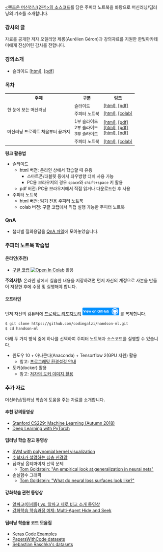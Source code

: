 [&lt;핸즈온 머신러닝(2판)&gt;의 소스코드](https://github.com/ageron/handson-ml2)를 
담은 주피터 노트북을 바탕으로 머신러닝/딥러닝의 기초를 소개합니다.

### 감사의 글

자료를 공개한 저자 오렐리앙 제롱(Aur&eacute;lien G&eacute;ron)과 강의자료를 지원한 한빛아카데미에게 진심어린 감사를 전합니다.

### 강의소개

* 슬라이드 [[html]](./slides/handson-ml-00.slides.html), 
    [[pdf]](./slides/handson-ml-00-slides.pdf)

### 목차

<table>
  <tr> <th>주제</th> <th>구분</th> <th>링크</th> </tr>
  <tr>
    <td rowspan="2">한 눈에 보는 머신러닝</td>
    <td>슬라이드</td>
      <td><a href="./slides/handson-ml-01.slides.html">[html]</a>, 
          <a href="./slides/handson-ml-01-slides.pdf">[pdf]</a></td>
  </tr>
  <tr>
    <td>주피터 노트북</td>
    <td><a href="./notebooks/handson-ml-01.html">[html]</a>,  
        <a href="https://colab.research.google.com/github/codingalzi/handson-ml/blob/master/notebooks/handson-ml-01.ipynb">[colab]</a></td>
  </tr>
  <tr>
    <td rowspan="2">머신러닝 프로젝트 처음부터 끝까지</td>
    <td>1부 슬라이드 <br>2부 슬라이드<br>3부 슬라이드<br></td>
      <td><a href="./slides/handson-ml-02a.slides.html">[html]</a>, 
          <a href="./slides/handson-ml-02a-slides.pdf">[pdf]</a> <br>
      <a href="./slides/handson-ml-02b.slides.html">[html]</a>, 
          <a href="./slides/handson-ml-02b-slides.pdf">[pdf]</a> <br>
      <a href="./slides/handson-ml-02c.slides.html">[html]</a>, 
          <a href="./slides/handson-ml-02c-slides.pdf">[pdf]</a></td>      
  </tr>
  <tr>
    <td>주피터 노트북</td>
    <td><a href="./notebooks/handson-ml-02.html">[html]</a>,  
        <a href="https://colab.research.google.com/github/codingalzi/handson-ml/blob/master/notebooks/handson-ml-02.ipynb">[colab]</a></td>
  </tr>

</table>

**링크 활용법**
* 슬라이드
   * html 버전: 온라인 상에서 학습할 때 유용
       * 스마트폰/태블릿 등에서 좌우방향 터치 사용 가능 
       * PC용 브라우저의 경우 `space`와 `shift+space` 키 활용
   * pdf 버전: PC용 브라우저에서 직접 읽거나 다운로드한 후 사용
* 주피터 노트북
   * html 버전: 읽기 전용 주피터 노트북
   * colab 버전: 구글 코랩에서 직접 실행 가능한 주피터 노트북

### QnA

* 챕터별 질의응답을 [QnA 파일](qna.md)에 모아놓았습니다.

### 주피터 노트북 학습법

#### 온라인(추천)

* [구글 코랩 ](https://colab.research.google.com/github/codingalzi/handson-ml/blob/master/)
<a href="https://colab.research.google.com/github/codingalzi/handson-ml/blob/master/"><img src="https://colab.research.google.com/assets/colab-badge.svg" alt="Open In Colab"/></a> 활용

**주의사항:** 온라인 상에서 실습한 내용을 저장하려면 먼저 자신의 계정으로 사본을 만들어 저장한 후에 수정 및 실행해야 합니다.

#### 오프라인

먼저 자신의 컴퓨터에
[프로젝트 리포지토리](https://github.com/codingalzi/handson-ml)
[<img src="view-on-github.png" alt="View On GitHub" style="height:25px;"/>](https://github.com/codingalzi/handson-ml) 를 
복제합니다.

```bash
$ git clone https://github.com/codingalzi/handson-ml.git
$ cd handson-ml
```

아래 두 가지 방식 중에 하나를 선택하여 주피터 노트북과 소스코드를 실행할 수 있습니다.

* 윈도우 10 + 아나콘다(Anaconda) + Tensorflow 2(GPU 지원) 활용
    * 참고: [프로그래밍 환경설정 안내](./INSTALL.md)
* 도커(docker) 활용
    * 참고: [저자의 도커 이미지 활용](https://github.com/ageron/handson-ml2/tree/master/docker)

### 추가 자료

머신러닝/딥러닝 학습에 도움을 주는 자료를 소개합니다.

#### 추천 강의동영상
- [Stanford CS229: Machine Learning (Autumn 2018)](https://www.youtube.com/watch?v=jGwO_UgTS7I&list=PLoROMvodv4rMiGQp3WXShtMGgzqpfVfbU)
- [Deep Learning with PyTorch](https://atcold.github.io/pytorch-Deep-Learning/)

#### 딥러닝 학습 참고 동영상
- [SVM with polynomial kernel visualization](https://www.youtube.com/watch?v=OdlNM96sHio&t=0s)
- [수학자가 설명하는 심층 신경망](https://www.youtube.com/playlist?list=PLZHQObOWTQDNU6R1_67000Dx_ZCJB-3pi)
- 딥러닝 옵티마이저 선택 문제
   - [Tom Goldstein: "An empirical look at generalization in neural nets"](https://youtu.be/kcVWAKf7UAg?t=1304)
- 손실함수 그래픽
   - [Tom Goldstein: "What do neural loss surfaces look like?"](https://youtu.be/78vq6kgsTa8?t=237)

#### 강화학습 관련 동영상
- [알파고(이세돌) vs. 알파고 제로 비교 소개 동영상](https://www.youtube.com/watch?v=MgowR4pq3e8)
- [강화학습 학습과정 예제: Multi-Agent Hide and Seek](https://www.youtube.com/watch?v=kopoLzvh5jY)

#### 딥러닝 학습용 코드 모음집

- [Keras Code Examples](https://keras.io/examples/)
- [PapersWithCode datasets](https://www.paperswithcode.com/datasets)
- [Sebastian Raschka's datasets](https://sebastianraschka.com/blog/2021/ml-dl-datasets.html)
